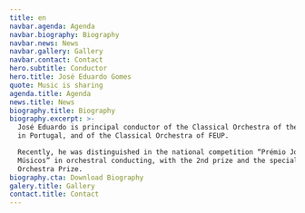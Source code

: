 ```yaml
---
title: en
navbar.agenda: Agenda
navbar.biography: Biography
navbar.news: News
navbar.gallery: Gallery
navbar.contact: Contact
hero.subtitle: Conductor
hero.title: José Eduardo Gomes
quote: Music is sharing
agenda.title: Agenda
news.title: News
biography.title: Biography
biography.excerpt: >-
  José Eduardo is principal conductor of the Classical Orchestra of the Center
  in Portugal, and of the Classical Orchestra of FEUP.

  Recently, he was distinguished in the national competition “Prémio Jovens
  Músicos” in orchestral conducting, with the 2nd prize and the special
  Orchestra Prize. 
biography.cta: Download Biography
galery.title: Gallery
contact.title: Contact
---
```




